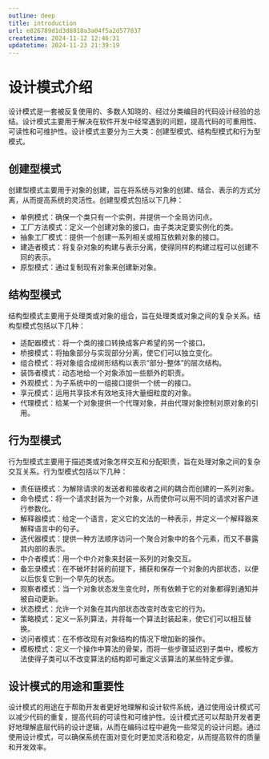 ```yaml
---
outline: deep
title: introduction
url: e826789d1d3d8818a3a04f5a2d577837
createtime: 2024-11-12 12:46:31
updatetime: 2024-11-23 21:39:19
---
```


# 设计模式介绍

设计模式‌是一套被反复使用的、多数人知晓的、经过分类编目的代码设计经验的总结。设计模式主要用于解决在软件开发中经常遇到的问题，提高代码的可重用性、可读性和可维护性。设计模式主要分为三大类：创建型模式、结构型模式和行为型模式。

## 创建型模式

创建型模式主要用于对象的创建，旨在将系统与对象的创建、结合、表示的方式分离，从而提高系统的灵活性。创建型模式包括以下几种：

* ‌单例模式‌：确保一个类只有一个实例，并提供一个全局访问点。
* ‌工厂方法模式‌：定义一个创建对象的接口，由子类决定要实例化的类。
* ‌抽象工厂模式‌：提供一个创建一系列相关或相互依赖对象的接口。
* ‌建造者模式‌：将复杂对象的构建与表示分离，使得同样的构建过程可以创建不同的表示。
* ‌原型模式‌：通过复制现有对象来创建新对象。

## 结构型模式

结构型模式主要用于处理类或对象的组合，旨在处理类或对象之间的复杂关系。结构型模式包括以下几种：

* ‌适配器模式‌：将一个类的接口转换成客户希望的另一个接口。
* ‌桥接模式‌：将抽象部分与实现部分分离，使它们可以独立变化。
* ‌组合模式‌：将对象组合成树形结构以表示“部分-整体”的层次结构。
* ‌装饰者模式‌：动态地给一个对象添加一些额外的职责。
* ‌外观模式‌：为子系统中的一组接口提供一个统一的接口。
* ‌享元模式‌：运用共享技术有效地支持大量细粒度的对象。
* 代理模式：给某一个对象提供一个代理对象，并由代理对象控制对原对象的引用。

## 行为型模式

行为型模式主要用于描述类或对象怎样交互和分配职责，旨在处理对象之间的复杂交互关系。行为型模式包括以下几种：

* ‌责任链模式‌：为解除请求的发送者和接收者之间的耦合而创建的一系列对象。
* ‌命令模式‌：将一个请求封装为一个对象，从而使你可以用不同的请求对客户进行参数化。
* ‌解释器模式‌：给定一个语言，定义它的文法的一种表示，并定义一个解释器来解释语言中的句子。
* ‌迭代器模式‌：提供一种方法顺序访问一个聚合对象中的各个元素，而又不暴露其内部的表示。
* ‌中介者模式‌：用一个中介对象来封装一系列的对象交互。
* ‌备忘录模式‌：在不破坏封装的前提下，捕获和保存一个对象的内部状态，以便以后恢复它到一个早先的状态。
* ‌观察者模式‌：当一个对象状态发生变化时，所有依赖于它的对象都得到通知并被自动更新。
* ‌状态模式‌：允许一个对象在其内部状态改变时改变它的行为。
* ‌策略模式‌：定义一系列算法，并将每一个算法封装起来，使它们可以相互替换。
* ‌访问者模式‌：在不修改现有对象结构的情况下增加新的操作。
* 模板模式：定义一个操作中算法的骨架，而将一些步骤延迟到子类中，模板方法使得子类可以不改变算法的结构即可重定义该算法的某些特定步骤。

## 设计模式的用途和重要性

设计模式的用途在于帮助开发者更好地理解和设计软件系统，通过使用设计模式可以减少代码的重复，提高代码的可读性和可维护性。设计模式还可以帮助开发者更好地理解底层代码的设计逻辑，从而在编码过程中避免一些常见的设计问题。通过使用设计模式，可以确保系统在面对变化时更加灵活和稳定，从而提高软件的质量和开发效率。


